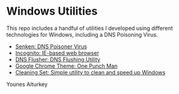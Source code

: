 # Windows Utilities

This repo includes a handful of utilities I developed using different technologies for Windows, including a DNS Poisoning Virus.


- [Senken: DNS Poisoner Virus](https://github.com/younes-alturkey/windows-utilities/blob/main/Senken.exe)
- [Incognito: IE-based web browser](https://github.com/younes-alturkey/windows-utilities/blob/main/Incognito.exe)
- [DNS Flusher: DNS Flushing Utility](https://github.com/younes-alturkey/windows-utilities/blob/main/DNS%20Flusher.exe)
- [Google Chrome Theme: One Punch Man](https://github.com/younes-alturkey/windows-utilities/blob/main/One%20Punch%20Man%20Chrome%20Theme.zip)
- [Cleaning Set: Simple utility to clean and speed up Windows](https://github.com/younes-alturkey/windows-utilities/blob/main/The%20Cleaning%20Set.exe)

Younes Alturkey
